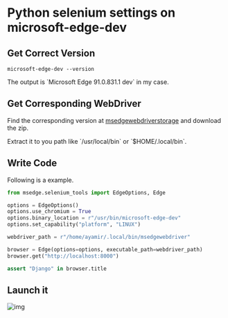 # Python selenium settings on microsoft-edge-dev



## Get Correct Version

```shell
microsoft-edge-dev --version
```

The output is \`Microsoft Edge 91.0.831.1 dev\` in my case.


## Get Corresponding WebDriver

Find the corresponding version at [msedgewebdriverstorage](https://msedgewebdriverstorage.z22.web.core.windows.net/) and download the zip.

Extract it to you path like \`/usr/local/bin\` or \`$HOME/.local/bin\`.


## Write Code

Following is a example.

```python
from msedge.selenium_tools import EdgeOptions, Edge

options = EdgeOptions()
options.use_chromium = True
options.binary_location = r"/usr/bin/microsoft-edge-dev"
options.set_capability("platform", "LINUX")

webdriver_path = r"/home/ayamir/.local/bin/msedgewebdriver"

browser = Edge(options=options, executable_path=webdriver_path)
browser.get("http://localhost:8000")

assert "Django" in browser.title
```


## Launch it

![img](https://i.loli.net/2021/10/09/xneYFgATV6P75Hm.png)


